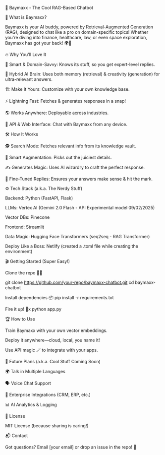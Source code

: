 🤖 Baymaxx - The Cool RAG-Based Chatbot

🚀 What is Baymaxx?

Baymaxx is your AI buddy, powered by Retrieval-Augmented Generation (RAG), designed to chat like a pro on domain-specific topics! Whether you're diving into finance, healthcare, law, or even space exploration, Baymaxx has got your back! 🌍🚀

🔥 Why You'll Love It

🧠 Smart & Domain-Savvy: Knows its stuff, so you get expert-level replies.

🤝 Hybrid AI Brain: Uses both memory (retrieval) & creativity (generation) for ultra-relevant answers.

🏗️ Make It Yours: Customize with your own knowledge base.

⚡ Lightning Fast: Fetches & generates responses in a snap!

🌎 Works Anywhere: Deployable across industries.

📡 API & Web Interface: Chat with Baymaxx from any device.

🛠️ How It Works

🕵️ Search Mode: Fetches relevant info from its knowledge vault.

🧩 Smart Augmentation: Picks out the juiciest details.

✍️ Generates Magic: Uses AI wizardry to craft the perfect response.

🎯 Fine-Tuned Replies: Ensures your answers make sense & hit the mark.

⚙️ Tech Stack (a.k.a. The Nerdy Stuff)

Backend: Python (FastAPI, Flask)

LLMs: Vertex AI (Gemini 2.0 Flash - API Experimental model 09/02/2025)

Vector DBs: Pinecone

Frontend: Streamlit

Data Magic: Hugging Face Transformers (seq2seq - RAG Transformer)

Deploy Like a Boss: Netlify (created a .toml file while creating the environment)

🎬 Getting Started (Super Easy!)

Clone the repo 🧑‍💻

git clone https://github.com/your-repo/baymaxx-chatbot.git
cd baymaxx-chatbot

Install dependencies 📦
pip install -r requirements.txt

Fire it up! 🚀x
python app.py

🏆 How to Use

Train Baymaxx with your own vector embeddings.

Deploy it anywhere—cloud, local, you name it!

Use API magic 🪄 to integrate with your apps.

🔮 Future Plans (a.k.a. Cool Stuff Coming Soon)

🌍 Talk in Multiple Languages

🗣️ Voice Chat Support

🏢 Enterprise Integrations (CRM, ERP, etc.)

📊 AI Analytics & Logging

📜 License

MIT License (because sharing is caring!)

📬 Contact

Got questions? Email [your email] or drop an issue in the repo! 💌

